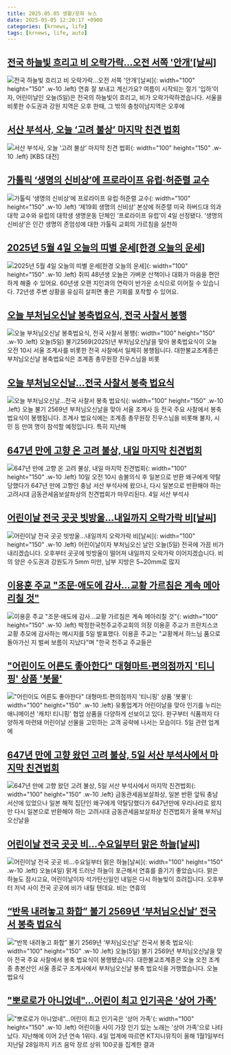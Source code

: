 ```yaml
---
title: 2025.05.05 생활/문화 뉴스
date: 2025-05-05 12:20:17 +0900
categories: [krnews, life]
tags: [krnews, life, auto]
---
```

## [전국 하늘빛 흐리고 비 오락가락…오전 서쪽 '안개'[날씨]](https://n.news.naver.com/mnews/article/055/0001255198)

![전국 하늘빛 흐리고 비 오락가락…오전 서쪽 '안개'[날씨]](https://mimgnews.pstatic.net/image/origin/055/2025/05/05/1255198.jpg?type=nf220_150){: width="100" height="150" .w-10 .left}
연휴 잘 보내고 계신가요? 여름이 시작되는 절기 '입하'이자, 어린이날인 오늘(5일)은 전국의 하늘빛이 흐리고, 비가 오락가락하겠습니다. 서울을 비롯한 수도권과 강원 지역은 오후 한때, 그 밖의 충청이남지역은 오후에

## [서산 부석사, 오늘 ‘고려 불상’ 마지막 친견 법회](https://n.news.naver.com/mnews/article/056/0011945035)

![서산 부석사, 오늘 ‘고려 불상’ 마지막 친견 법회](https://mimgnews.pstatic.net/image/origin/056/2025/05/05/11945035.jpg?type=nf220_150){: width="100" height="150" .w-10 .left}
[KBS 대전]

## [가톨릭 ‘생명의 신비상’에 프로라이프 유럽·허준렬 교수](https://n.news.naver.com/mnews/article/081/0003538705)

![가톨릭 ‘생명의 신비상’에 프로라이프 유럽·허준렬 교수](https://mimgnews.pstatic.net/image/origin/081/2025/05/04/3538705.jpg?type=nf220_150){: width="100" height="150" .w-10 .left}
‘제19회 생명의 신비상’ 본상에 허준렬 미국 하버드대 의과대학 교수와 유럽의 대학생 생명운동 단체인 ‘프로라이프 유럽’이 4일 선정됐다. ‘생명의 신비상’은 인간 생명의 존엄성에 대한 가톨릭 교회의 가르침을 실천하

## [2025년 5월 4일 오늘의 띠별 운세[한경 오늘의 운세]](https://n.news.naver.com/mnews/article/015/0005127378)

![2025년 5월 4일 오늘의 띠별 운세[한경 오늘의 운세]](https://mimgnews.pstatic.net/image/origin/015/2025/05/04/5127378.jpg?type=nf220_150){: width="100" height="150" .w-10 .left}
쥐띠 48년생 오늘은 가벼운 산책이나 대화가 마음을 편안하게 해줄 수 있어요. 60년생 오랜 지인과의 연락이 반가운 소식으로 이어질 수 있습니다. 72년생 주변 상황을 유심히 살피면 좋은 기회를 포착할 수 있어요.

## [오늘 부처님오신날 봉축법요식, 전국 사찰서 봉행](https://n.news.naver.com/mnews/article/449/0000307706)

![오늘 부처님오신날 봉축법요식, 전국 사찰서 봉행](https://mimgnews.pstatic.net/image/origin/449/2025/05/05/307706.jpg?type=nf220_150){: width="100" height="150" .w-10 .left}
오늘(5일) 불기2569(2025)년 부처님오신날을 맞아 봉축법요식이 오늘 오전 10시 서울 조계사를 비롯한 전국 사찰에서 일제히 봉행됩니다. 대한불교조계종은 부처님오신날 봉축법요식은 조계종 총무원장 진우스님을 비롯

## [오늘 부처님오신날…전국 사찰서 봉축 법요식](https://n.news.naver.com/mnews/article/056/0011944950)

![오늘 부처님오신날…전국 사찰서 봉축 법요식](https://mimgnews.pstatic.net/image/origin/056/2025/05/05/11944950.jpg?type=nf220_150){: width="100" height="150" .w-10 .left}
오늘 불기 2569년 부처님오신날을 맞아 서울 조계사 등 전국 주요 사찰에서 봉축 법요식이 봉행됩니다. 조계사 법요식에는 조계종 총무원장 진우스님을 비롯해 불자, 시민 등 만여 명이 참석할 예정입니다. 특히 지난해

## [647년 만에 고향 온 고려 불상, 내일 마지막 친견법회](https://n.news.naver.com/mnews/article/001/0015368083)

![647년 만에 고향 온 고려 불상, 내일 마지막 친견법회](https://mimgnews.pstatic.net/image/origin/001/2025/05/04/15368083.jpg?type=nf220_150){: width="100" height="150" .w-10 .left}
10일 오전 10시 송불의식 후 일본으로 반환 왜구에게 약탈당했다가 647년 만에 고향인 충남 서산 부석사에 왔으나, 다시 일본으로 반환해야 하는 고려시대 금동관세음보살좌상의 친견법회가 마무리된다. 4일 서산 부석사

## [어린이날 전국 곳곳 빗방울…내일까지 오락가락 비[날씨]](https://n.news.naver.com/mnews/article/437/0000439640)

![어린이날 전국 곳곳 빗방울…내일까지 오락가락 비[날씨]](https://mimgnews.pstatic.net/image/origin/437/2025/05/05/439640.jpg?type=nf220_150){: width="100" height="150" .w-10 .left}
어린이날이자 부처님오신 날인 오늘(5일) 전국에 가끔 비가 내리겠습니다. 오후부터 곳곳에 빗방울이 떨어져 내일까지 오락가락 이어지겠습니다. 비의 양은 수도권과 강원도가 5mm 미만, 남부 지방은 5~20mm로 많지

## [이용훈 주교 "조문·애도에 감사…교황 가르침은 계속 메아리칠 것"](https://n.news.naver.com/mnews/article/421/0008231494)

![이용훈 주교 "조문·애도에 감사…교황 가르침은 계속 메아리칠 것"](https://mimgnews.pstatic.net/image/origin/421/2025/05/05/8231494.jpg?type=nf220_150){: width="100" height="150" .w-10 .left}
박정한국천주교주교회의 의장 이용훈 주교가 프란치스코 교황 추모에 감사하는 메시지를 5일 발표했다. 이용훈 주교는 "교황께서 하느님 품으로 돌아가신 지 벌써 보름이 지났다"며 "한국 천주교 주교들은

## ["어린이도 어른도 좋아한다" 대형마트·편의점까지 '티니핑' 상품 '봇물'](https://n.news.naver.com/mnews/article/003/0013223117)

!["어린이도 어른도 좋아한다" 대형마트·편의점까지 '티니핑' 상품 '봇물'](https://mimgnews.pstatic.net/image/origin/003/2025/05/05/13223117.jpg?type=nf220_150){: width="100" height="150" .w-10 .left}
유통업계가 어린이날을 맞아 인기를 누리는 애니메이션 '캐치! 티니핑' 협업 상품을 다양하게 선보이고 있다. 완구부터 식품까지 다양하게 마련돼 어린이날 선물을 고민하는 고객 공략에 나서는 모습이다. 5일 관련 업계에

## [647년 만에 고향 왔던 고려 불상, 5일 서산 부석사에서 마지막 친견법회](https://n.news.naver.com/mnews/article/022/0004032819)

![647년 만에 고향 왔던 고려 불상, 5일 서산 부석사에서 마지막 친견법회](https://mimgnews.pstatic.net/image/origin/022/2025/05/04/4032819.jpg?type=nf220_150){: width="100" height="150" .w-10 .left}
금동관세음보살좌상, 일본 반환 앞둬 충남 서산에 있었으나 일본 해적 집단인 왜구에게 약탈당했다가 647년만에 우리나라로 왔지만 다시 일본으로 반환해야 하는 고려시대 금동관세음보살좌상 친견법회가 올해 부처님 오신날을

## [어린이날 전국 곳곳 비…수요일부터 맑은 하늘[날씨]](https://n.news.naver.com/mnews/article/055/0001255171)

![어린이날 전국 곳곳 비…수요일부터 맑은 하늘[날씨]](https://mimgnews.pstatic.net/image/origin/055/2025/05/04/1255171.jpg?type=nf220_150){: width="100" height="150" .w-10 .left}
오늘(4일) 맑게 드러난 하늘이 포근해서 연휴를 즐기기 좋았습니다. 맑은 하늘도 잠시고요, 어린이날이자 석가탄신일인 내일은 다시 하늘빛이 흐려집니다. 오후부터 저녁 사이 전국 곳곳에 비가 내릴 텐데요. 비는 연휴의

## [“반목 내려놓고 화합” 불기 2569년 ‘부처님오신날’ 전국서 봉축 법요식](https://n.news.naver.com/mnews/article/056/0011945107)

![“반목 내려놓고 화합” 불기 2569년 ‘부처님오신날’ 전국서 봉축 법요식](https://mimgnews.pstatic.net/image/origin/056/2025/05/05/11945107.jpg?type=nf220_150){: width="100" height="150" .w-10 .left}
오늘(5일) 불기 2569년 부처님오신날을 맞아 전국 주요 사찰에서 봉축 법요식이 봉행됐습니다. 대한불교조계종은 오늘 오전 조계종 총본산인 서울 종로구 조계사에서 부처님오신날 봉축 법요식을 거행했습니다. 오늘 법요식

## ["뽀로로가 아니었네"…어린이 최고 인기곡은 '상어 가족'](https://n.news.naver.com/mnews/article/015/0005127390)

!["뽀로로가 아니었네"…어린이 최고 인기곡은 '상어 가족'](https://mimgnews.pstatic.net/image/origin/015/2025/05/04/5127390.jpg?type=nf220_150){: width="100" height="150" .w-10 .left}
어린이들 사이 가장 인기 있는 노래는 '상어 가족'으로 나타났다. 지난해에 이어 2년 연속 1위다. 4일 업계에 따르면 KT지니뮤직이 올해 1월1일부터 지난달 28일까지 키즈 음악 장르 상위 100곳을 집계한 결과

